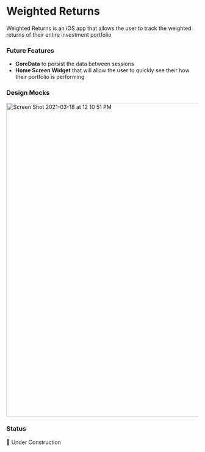 # Weighted Returns

Weighted Returns is an iOS app that allows the user to track the weighted returns of their entire investment portfolio

### Future Features

* **CoreData** to persist the data between sessions 
* **Home Screen Widget** that will allow the user to quickly see their how their portfolio is performing

### Design Mocks

<img width="820" alt="Screen Shot 2021-03-18 at 12 10 51 PM" src="https://user-images.githubusercontent.com/25331902/111658739-ffdd8b80-87e2-11eb-9d0c-b1c3ea139b4b.png">

### Status

🚧 Under Construction
